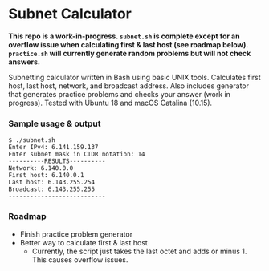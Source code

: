 # Subnet Calculator

**This repo is a work-in-progress. `subnet.sh` is complete except for an overflow issue when calculating first & last host (see roadmap below). `practice.sh` will currently generate random problems but will not check answers.**

Subnetting calculator written in Bash using basic UNIX tools. Calculates first host, last host, network, and broadcast address. Also includes generator that generates practice problems and checks your answer (work in progress). Tested with Ubuntu 18 and macOS Catalina (10.15).

### Sample usage & output

```
$ ./subnet.sh 
Enter IPv4: 6.141.159.137
Enter subnet mask in CIDR notation: 14
----------RESULTS----------
Network: 6.140.0.0
First host: 6.140.0.1
Last host: 6.143.255.254
Broadcast: 6.143.255.255
---------------------------
```

### Roadmap
- Finish practice problem generator
- Better way to calculate first & last host
  - Currently, the script just takes the last octet and adds or minus 1. This causes overflow issues.
